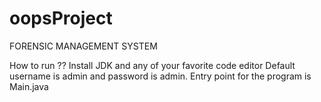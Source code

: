 # oopsProject

FORENSIC MANAGEMENT SYSTEM

How to run ?? Install JDK and any of your favorite code editor Default username is admin and password is admin. Entry point for the program is Main.java
